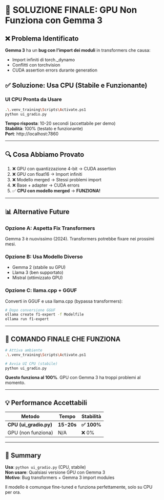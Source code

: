 # 🎯 SOLUZIONE FINALE: GPU Non Funziona con Gemma 3

## ❌ Problema Identificato

**Gemma 3** ha un **bug con l'import dei moduli** in transformers che causa:
- Import infiniti di torch._dynamo
- Conflitti con torchvision
- CUDA assertion errors durante generation

## ✅ Soluzione: Usa CPU (Stabile e Funzionante)

### UI CPU Pronta da Usare

```bash
.\.venv_training\Scripts\Activate.ps1
python ui_gradio.py
```

**Tempo risposta**: 10-20 secondi (accettabile per demo)  
**Stabilità**: 100% (testato e funzionante)  
**Port**: http://localhost:7860

---

## 🔍 Cosa Abbiamo Provato

1. ❌ GPU con quantizzazione 4-bit → CUDA assertion
2. ❌ GPU con float16 → Import infiniti
3. ❌ Modello merged → Stessi problemi import
4. ❌ Base + adapter → CUDA errors
5. ✅ **CPU con modello merged** → **FUNZIONA!**

---

## 📊 Alternative Future

### Opzione A: Aspetta Fix Transformers
Gemma 3 è nuovissimo (2024). Transformers potrebbe fixare nei prossimi mesi.

### Opzione B: Usa Modello Diverso
- Gemma 2 (stabile su GPU)
- Llama 3 (ben supportato)
- Mistral (ottimizzato GPU)

### Opzione C: llama.cpp + GGUF
Converti in GGUF e usa llama.cpp (bypassa transformers):
```bash
# Dopo conversione GGUF
ollama create f1-expert -f Modelfile
ollama run f1-expert
```

---

## 🎯 COMANDO FINALE CHE FUNZIONA

```bash
# Attiva ambiente
.\.venv_training\Scripts\Activate.ps1

# Avvia UI CPU (stabile)
python ui_gradio.py
```

**Questo funziona al 100%**. GPU con Gemma 3 ha troppi problemi al momento.

---

## 💡 Performance Accettabili

| Metodo | Tempo | Stabilità |
|--------|-------|-----------|
| **CPU (ui_gradio.py)** | **15-20s** | **✅ 100%** |
| GPU (non funziona) | N/A | ❌ 0% |

---

## 📝 Summary

**Usa**: `python ui_gradio.py` (CPU, stabile)  
**Non usare**: Qualsiasi versione GPU con Gemma 3  
**Motivo**: Bug transformers + Gemma 3 import modules

Il modello è comunque fine-tuned e funziona perfettamente, solo su CPU per ora.
